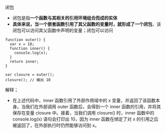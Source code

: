 闭包
- 闭包是指**一个函数与其相关的引用环境组合而成的实体**
- **具体来说，当一个嵌套函数引用了其父函数的变量时，就形成了一个闭包**，该闭包可以访问其父函数中声明的变量；闭包可以访问
```
function outer() {
  var x = 10;
  function inner() {
    console.log(x);
  }
  return inner;
}

var closure = outer();
closure(); // 输出 10
```
解释；
- 在上述代码中，inner 函数引用了外部作用域中的 x 变量，并返回了该函数本身。当我们在外部调用 outer 函数后，会得到一个 inner 函数的引用，并将其保存在变量 closure 中。接着，当我们调用 closure() 时，inner 函数中的 console.log(x) 语句会打印出 10，因为 inner 函数在绑定了对 x 的引用之后被返回了，在外部执行时仍然能够访问到 x。
